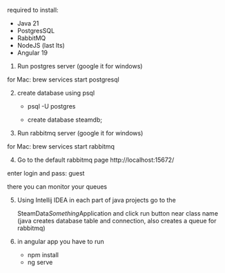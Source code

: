 required to install:

- Java 21
- PostgresSQL
- RabbitMQ
- NodeJS (last lts)
- Angular 19

1) Run postgres server (google it for windows)

for Mac: brew services start postgresql

2) create database using psql 

   - psql -U postgres

   - create database steamdb;

3) Run rabbitmq server (google it for windows)

for Mac: brew services start rabbitmq

4) Go to the default rabbitmq page http://localhost:15672/

  enter login and pass: guest

  there you can monitor your queues

5) Using Intellij IDEA in each part of java projects go to the 

   SteamData*Something*Application and click run button near class name
   (java creates database table and connection, also creates a queue for rabbitmq)

6) in angular app you have to run
   - npm install
   - ng serve

